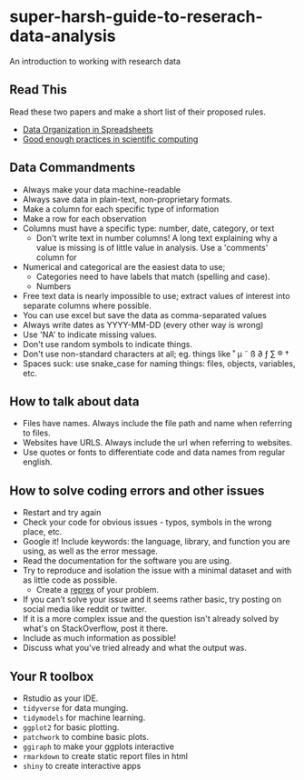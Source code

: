 # super-harsh-guide-to-reserach-data-analysis
An introduction to working with research data

## Read This

Read these two papers and make a short list of their proposed rules.

- [Data Organization in Spreadsheets](https://www.tandfonline.com/doi/full/10.1080/00031305.2017.1375989)  
- [Good enough practices in scientific computing](https://journals.plos.org/ploscompbiol/article?id=10.1371/journal.pcbi.1005510)

## Data Commandments

- Always make your data machine-readable
- Always save data in plain-text, non-proprietary formats.
- Make a column for each specific type of information
- Make a row for each observation
- Columns must have a specific type: number, date, category, or text
  - Don't write text in number columns! A long text explaining why a value is missing is of little value in analysis. Use a 'comments' column for 
- Numerical and categorical are the easiest data to use; 
  - Categories need to have labels that match (spelling and case).
  - Numbers 
- Free text data is nearly impossible to use; extract values of interest into separate columns where possible.
- You can use excel but save the data as comma-separated values
- Always write dates as YYYY-MM-DD (every other way is wrong)  
- Use 'NA' to indicate missing values.
- Don't use random symbols to indicate things.
- Don't use non-standard characters at all; eg. things like ˚ µ ˜ ß ∂ ƒ  ∑ ® † 
- Spaces suck: use snake_case for naming things: files, objects, variables, etc.

## How to talk about data

- Files have names. Always include the file path and name when referring to files.
- Websites have URLS. Always include the url when referring to websites.
- Use quotes or fonts to differentiate code and data names from regular english.

## How to solve coding errors and other issues

- Restart and try again
- Check your code for obvious issues - typos, symbols in the wrong place, etc.
- Google it! Include keywords: the language, library, and function you are using, as well as the error message.  
- Read the documentation for the software you are using. 
- Try to reproduce and isolation the issue with a minimal dataset and with as little code as possible.
  - Create a [reprex](https://reprex.tidyverse.org/) of your problem.  
- If you can't solve your issue and it seems rather basic, try posting on social media like reddit or twitter.   
- If it is a more complex issue and the question isn't already solved by what's on StackOverflow, post it there.   
- Include as much information as possible!
- Discuss what you've tried already and what the output was.

## Your R toolbox

- Rstudio as your IDE. 
- `tidyverse` for data munging.    
- `tidymodels` for machine learning.  
- `ggplot2` for basic plotting.
- `patchwork` to combine basic plots.
- `ggiraph` to make your ggplots interactive
- `rmarkdown` to create static report files in html
- `shiny` to create interactive apps 


